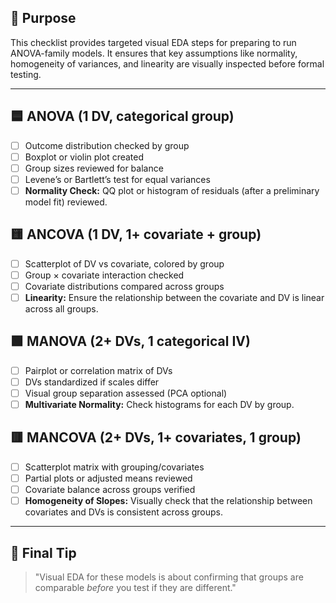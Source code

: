 ## 🎯 Purpose

This checklist provides targeted visual EDA steps for preparing to run ANOVA-family models. It ensures that key assumptions like normality, homogeneity of variances, and linearity are visually inspected before formal testing.

---

## 🟦 ANOVA (1 DV, categorical group)
- [ ] Outcome distribution checked by group
- [ ] Boxplot or violin plot created
- [ ] Group sizes reviewed for balance
- [ ] Levene’s or Bartlett’s test for equal variances
- [ ] **Normality Check:** QQ plot or histogram of residuals (after a preliminary model fit) reviewed.

## 🟨 ANCOVA (1 DV, 1+ covariate + group)
- [ ] Scatterplot of DV vs covariate, colored by group
- [ ] Group × covariate interaction checked
- [ ] Covariate distributions compared across groups
- [ ] **Linearity:** Ensure the relationship between the covariate and DV is linear across all groups.

## 🟩 MANOVA (2+ DVs, 1 categorical IV)
- [ ] Pairplot or correlation matrix of DVs
- [ ] DVs standardized if scales differ
- [ ] Visual group separation assessed (PCA optional)
- [ ] **Multivariate Normality:** Check histograms for each DV by group.

## 🟥 MANCOVA (2+ DVs, 1+ covariates, 1 group)
- [ ] Scatterplot matrix with grouping/covariates
- [ ] Partial plots or adjusted means reviewed
- [ ] Covariate balance across groups verified
- [ ] **Homogeneity of Slopes:** Visually check that the relationship between covariates and DVs is consistent across groups.

---

## 🧠 Final Tip

> "Visual EDA for these models is about confirming that groups are comparable *before* you test if they are different."
